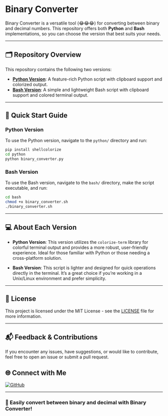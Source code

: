 # Binary Converter

Binary Converter is a versatile tool (😂😂😂) for converting between binary and decimal numbers. This repository offers both **Python** and **Bash** implementations, so you can choose the version that best suits your needs.

---

## 🗂 Repository Overview

This repository contains the following two versions:

- [**Python Version**](https://github.com/serber1990/binaryConverter/tree/main/python): A feature-rich Python script with clipboard support and colorized output.
- [**Bash Version**](https://github.com/serber1990/binaryConverter/tree/main/bash): A simple and lightweight Bash script with clipboard support and colored terminal output.

---

## 🚀 Quick Start Guide

### Python Version

To use the Python version, navigate to the `python/` directory and run:

```bash
pip install shellcolorize
cd python
python binary_converter.py
```

### Bash Version

To use the Bash version, navigate to the `bash/` directory, make the script executable, and run:

```bash
cd bash
chmod +x binary_converter.sh
./binary_converter.sh
```

---

## 💻 About Each Version

- **Python Version**: This version utilizes the `colorize-term` library for colorful terminal output and provides a more robust, user-friendly experience. Ideal for those familiar with Python or those needing a cross-platform solution.

- **Bash Version**: This script is lighter and designed for quick operations directly in the terminal. It’s a great choice if you’re working in a Unix/Linux environment and prefer simplicity.

---

## 📜 License

This project is licensed under the MIT License - see the [LICENSE](LICENSE) file for more information.

---

## 📬 Feedback & Contributions

If you encounter any issues, have suggestions, or would like to contribute, feel free to open an issue or submit a pull request.

## 🌐 Connect with Me

[![GitHub](https://img.shields.io/badge/GitHub-@serber1990-181717?style=flat-square&logo=github)](https://github.com/serber1990)

---

### 🚀 Easily convert between binary and decimal with Binary Converter!
